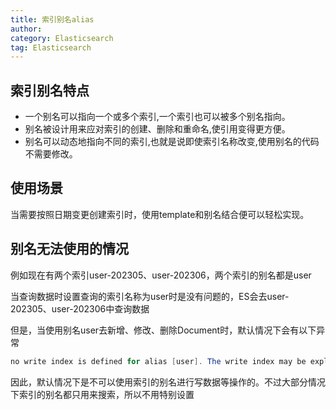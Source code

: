 ```yaml
---
title: 索引别名alias
author:
category: Elasticsearch
tag: Elasticsearch
---
```


## 索引别名特点

- 一个别名可以指向一个或多个索引,一个索引也可以被多个别名指向。
- 别名被设计用来应对索引的创建、删除和重命名,使引用变得更方便。
- 别名可以动态地指向不同的索引,也就是说即使索引名称改变,使用别名的代码不需要修改。

## 使用场景

当需要按照日期变更创建索引时，使用template和别名结合便可以轻松实现。

## 别名无法使用的情况

例如现在有两个索引user-202305、user-202306，两个索引的别名都是user

当查询数据时设置查询的索引名称为user时是没有问题的，ES会去user-202305、user-202306中查询数据

但是，当使用别名user去新增、修改、删除Document时，默认情况下会有以下异常

```java
no write index is defined for alias [user]. The write index may be explicitly disabled using is_write_index=false or the alias points to multiple indices without one being designated as a write index
```

因此，默认情况下是不可以使用索引的别名进行写数据等操作的。不过大部分情况下索引的别名都只用来搜索，所以不用特别设置
